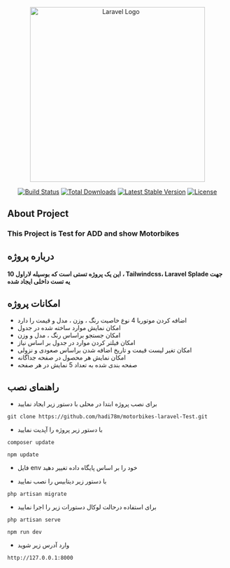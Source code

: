 <p align="center"><a href="https://laravel.com" target="_blank"><img src="https://raw.githubusercontent.com/laravel/art/master/logo-lockup/5%20SVG/2%20CMYK/1%20Full%20Color/laravel-logolockup-cmyk-red.svg" width="400" alt="Laravel Logo"></a></p>

<p align="center">
<a href="https://github.com/laravel/framework/actions"><img src="https://github.com/laravel/framework/workflows/tests/badge.svg" alt="Build Status"></a>
<a href="https://packagist.org/packages/laravel/framework"><img src="https://img.shields.io/packagist/dt/laravel/framework" alt="Total Downloads"></a>
<a href="https://packagist.org/packages/laravel/framework"><img src="https://img.shields.io/packagist/v/laravel/framework" alt="Latest Stable Version"></a>
<a href="https://packagist.org/packages/laravel/framework"><img src="https://img.shields.io/packagist/l/laravel/framework" alt="License"></a>
</p>

## About Project

### This Project is Test for ADD and show Motorbikes

## درباره پروژه
#### این یک پروژه تستی است که بوسیله لاراول 10 ، Tailwindcss، Laravel Splade جهت یه تست داخلی ایجاد شده

## امکانات پروژه 

- اضافه کردن موتوربا 4 نوع خاصیت رنگ ، وزن ، مدل و قیمت را دارد
- امکان نمایش موارد ساخته شده در جدول
- امکان جستجو براساس رنگ ، مدل و وزن
- امکان فیلتر کردن موارد در جدول بر اساس نیاز
- امکان تغیر لیست قیمت و تاریخ اضافه شدن براساس صعودی و نزولی
- امکان نمایش هر محصول در صفحه جداگانه
- صفحه بندی شده به تعداد 5 نمایش در هر صفحه

## راهنمای نصب

- برای نصب پروژه ابتدا  در محلی با دستور زیر ایجاد نمایید

```shell
git clone https://github.com/hadi78m/motorbikes-laravel-Test.git

```
- با دستور زیر پروژه را آپدیت نمایید

```shell
composer update
```

```shell
npm update
```

- فایل env  خود را بر اساس پایگاه داده تغییر دهید


- با دستور زیر دیتابیس را نصب نمایید

```shell
php artisan migrate
```
- برای استفاده درحالت لوکال دستورات زیر را اجرا نمایید

```shell
php artisan serve
```

```shell
npm run dev
```
- وارد آدرس زیر شوید
```shell
http://127.0.0.1:8000
```